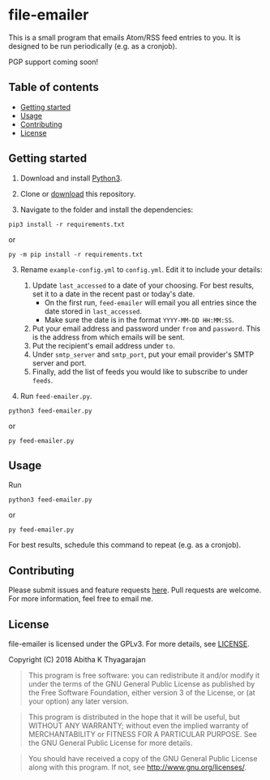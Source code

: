 file-emailer
============

This is a small program that emails Atom/RSS feed entries to you. It is
designed to be run periodically (e.g. as a cronjob).

PGP support coming soon!



## Table of contents

  - [Getting started](#getting-started)
  - [Usage](#usage)
  - [Contributing](#contributing)
  - [License](#license)



## Getting started

1. Download and install [Python3](https://www.python.org/).

2. Clone or [download](https://github.com/abithakt/feed-emailer/archive/master.zip) this repository.

2. Navigate to the folder and install the dependencies:
```
pip3 install -r requirements.txt
```
or
```
py -m pip install -r requirements.txt
```

3. Rename `example-config.yml` to `config.yml`. Edit it to include your details:

    1. Update `last_accessed` to a date of your choosing. For best results, set it to a date in the recent past or today's date.
        * On the first run, `feed-emailer` will email you all entries since the date stored in `last_accessed`.  
        * Make sure the date is in the format `YYYY-MM-DD HH:MM:SS`.
    2. Put your email address and password under `from` and `password`. This is the address from which emails will be sent.
    3. Put the recipient's email address under `to`.
    4. Under `smtp_server` and `smtp_port`, put your email provider's SMTP server and port.
    5. Finally, add the list of feeds you would like to subscribe to under `feeds`.

5. Run `feed-emailer.py`.
```
python3 feed-emailer.py
```
or
```
py feed-emailer.py
```



## Usage

Run

```
python3 feed-emailer.py
```

or

```
py feed-emailer.py
```

For best results, schedule this command to repeat (e.g. as a cronjob).



## Contributing

Please submit issues and feature requests [here](https://github.com/abithakt/feed-emailer/issues). Pull requests are welcome. For more information, feel free to email me.



## License

file-emailer is licensed under the GPLv3. For more details, see [LICENSE](LICENSE).

Copyright (C) 2018 Abitha K Thyagarajan

> This program is free software: you can redistribute it and/or modify
  it under the terms of the GNU General Public License as published by
  the Free Software Foundation, either version 3 of the License, or
  (at your option) any later version.

> This program is distributed in the hope that it will be useful,
  but WITHOUT ANY WARRANTY; without even the implied warranty of
  MERCHANTABILITY or FITNESS FOR A PARTICULAR PURPOSE.  See the
  GNU General Public License for more details.

> You should have received a copy of the GNU General Public License
  along with this program.  If not, see <http://www.gnu.org/licenses/>.
